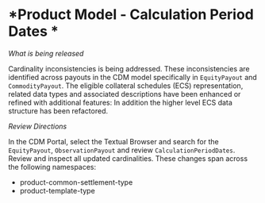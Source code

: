 # *Product Model - Calculation Period Dates *

_What is being released_

Cardinality inconsistencies is being addressed. These inconsistencies are identified across payouts in the CDM model specifically in `EquityPayout` and `CommodityPayout`. 
The eligible collateral schedules (ECS) representation, related data types and associated descriptions have been enhanced or refined with additional features: In addition the higher level ECS data structure has been refactored.


_Review Directions_

In the CDM Portal, select the Textual Browser and search for the `EquityPayout`, `ObservationPayout` and review `CalculationPeriodDates`. Review and inspect all updated cardinalities. These changes span across the following namespaces: 

- product-common-settlement-type
- product-template-type
  

